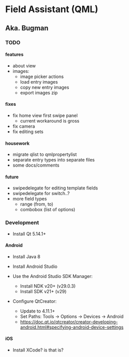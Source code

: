 
# Field Assistant (QML)
## Aka. Bugman


### TODO

#### features
- about view
- images:
    - image picker actions
    - load entry images
    - copy new entry images
    - export images zip

#### fixes
- fix home view first swipe panel
    - current workaround is gross
- fix camera
- fix editing sets

#### housework
- migrate qlist to qmlpropertylist
- separate entry types into separate files
- some docs/comments

#### future
- swipedelegate for editing template fields
- swipedelegate for switch..?
- more field types
    - range (from, to)
    - combobox (list of options)


### Development

+ Install Qt 5.14.1+

#### Android

+ Install Java 8
+ Install Android Studio

+ Use the Android Studio SDK Manager:
    + Install NDK v20+ (v29.0.3)
    + Install SDK v21+ (v29)
+ Configure QtCreator:
    + Update to 4.11.1+
    + Set Paths: Tools -> Options -> Devices -> Android
    + https://doc.qt.io/qtcreator/creator-developing-android.html#specifying-android-device-settings


#### iOS
  + Install XCode? is that is?
